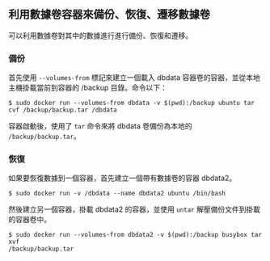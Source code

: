 ## 利用數據卷容器來備份、恢復、遷移數據卷
可以利用數據卷對其中的數據進行進行備份、恢復和遷移。

### 備份
首先使用 `--volumes-from` 標記來建立一個載入 dbdata 容器卷的容器，並從本地主機掛載當前到容器的 /backup 目錄。命令以下：
```
$ sudo docker run --volumes-from dbdata -v $(pwd):/backup ubuntu tar cvf /backup/backup.tar /dbdata
```
容器啟動後，使用了 `tar` 命令來將 dbdata 卷備份為本地的 `/backup/backup.tar`。


### 恢復
如果要恢復數據到一個容器，首先建立一個帶有數據卷的容器 dbdata2。
```
$ sudo docker run -v /dbdata --name dbdata2 ubuntu /bin/bash
```
然後建立另一個容器，掛載 dbdata2 的容器，並使用 `untar` 解壓備份文件到掛載的容器卷中。
```
$ sudo docker run --volumes-from dbdata2 -v $(pwd):/backup busybox tar xvf
/backup/backup.tar
```
